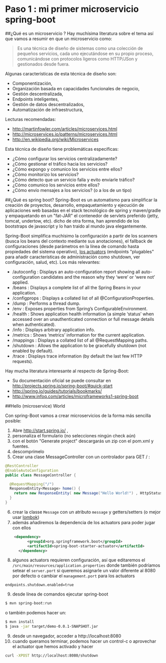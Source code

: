 # Paso 1 : mi primer microservicio spring-boot 
##¿Qué es un microservicio ?
Hay muchísima literatura sobre el tema así que vamos a resumir en que un microservicio como:
> Es una técnica de diseño de sistemas como una colección de pequeños servicios, cada uno ejecutándose en su propio proceso, comunicándose con protocolos ligeros como HTTP/JSon y gestionados desde fuera.

Algunas características de esta técnica de diseño son:

* Componentización, 
* Organización basada en capacidades funcionales de negocio, 
* Gestión descentralizada, 
* Endpoints inteligentes, 
* Gestión de datos descentralizados, 
* Automatización de infraestructura, 

Lecturas recomendadas:
* http://martinfowler.com/articles/microservices.html
* http://microservices.io/patterns/microservices.html
* http://en.wikipedia.org/wiki/Microservices

Esta técnica de diseño tiene problemáticas específicas:
- ¿Cómo configurar los servicios centralizadamente?
- ¿Cómo gestionar el tráfico hacia los servicios?
- ¿Cómo expongo y comunico los servicios entre ellos?
- ¿Cómo monitorizo los servicios?
- ¿Cómo detecto que un servicio falla y evito enviarle tráfico?
- ¿Cómo comunico los servicios entre ellos?
- ¿Cómo envío mensajes a los servicios? (o a los de un tipo) 

##¿Qué es spring boot?
Spring-Boot es un automatismo para simplificar la creación de proyectos, desarrollo, empaquetamiento y ejecución de aplicaciones web basadas en el stack tecnológico de spring y maven/gradle y empaquetando en un "fat-JAR" el contenedor de servlets preferido (jetty, tomcat, undertow, etc). dicho de otra forma, han aprendido de los bootstraps de javascript y lo han traido al mundo java elegantemente.

Spring-Boot simplifica muchísimo la configuración a partir de los scanners (busca los beans del contexto mediante sus anotaciones), el fallback de configuraciones (desde parámetros en la línea de comando hasta propiedades del sistema operativo), [los actuators](http://docs.spring.io/spring-boot/docs/current-SNAPSHOT/reference/htmlsingle/#production-ready) (endpoints "plugables" para añadir características de administración como shutdown, ver configuración, salud, etc). Los más relevantes:
 * /autoconfig : Displays an auto-configuration report showing all auto-configuration candidates and the reason why they ‘were’ or ‘were not’ applied.
 * /beans : Displays a complete list of all the Spring Beans in your application.
 * /configprops : Displays a collated list of all @ConfigurationProperties.
 * /dump : Performs a thread dump.
 * /env : Exposes properties from Spring’s ConfigurableEnvironment.
 * /health : Shows application health information (a simple ‘status’ when accessed over an unauthenticated connection or full message details when authenticated).
 * /info : Displays arbitrary application info.
 * /metrics : Shows ‘metrics’ information for the current application.
 * /mappings : Displays a collated list of all @RequestMapping paths.
 * /shutdown : Allows the application to be gracefully shutdown (not enabled by default).
 * /trace : Displays trace information (by default the last few HTTP requests).

Hay mucha literatura interesante al respecto de Spring-Boot:
* Su documentación oficial se puede consultar en http://projects.spring.io/spring-boot/#quick-start
* http://spring.io/guides/tutorials/bookmarks/
* http://www.infoq.com/articles/microframeworks1-spring-boot

##Hello (microservice) World

Con spring-Boot vamos a crear microservicios de la forma más sencilla posible: 
  1. Abre http://start.spring.io/ , 
  2. personaliza el formulario (no selecciones ningún check aún) 
  3. con el botón "Generate project" descargarás un zip con el pom.xml y fuentes.
  4. descomprímelo
  5. Crear una clase MessageController con un controlador para GET / :
```java
@RestController
@EnableAutoConfiguration
public class MessageController {

  @RequestMapping("/")
  ResponseEntity<Message> home() {
    return new ResponseEntity( new Message("Hello World!") , HttpStatus.ACCEPTED);
  }
}
```
  6. crear la classe ```Message``` con un atributo ```message``` y getters/setters (o mejor usar [lombok](http://projectlombok.org/))
  7. además añadiremos la dependencia de los actuators para poder jugar con ellos
```xml
    <dependency>
          <groupId>org.springframework.boot</groupId>
          <artifactId>spring-boot-starter-actuator</artifactId>
      </dependency>
```
  8. algunos actuators requieren configuración, así que editaremos el ```/src/main/resources/application.properties``` donde también podríamos setear el ```server.port``` si queremos asignarle un valor diferente al 8080 por defecto o cambiar el ```management.port``` para los actuators
```properties
endpoints.shutdown.enabled=true
```
  9. desde línea de comandos ejecutar spring-boot
```sh
$ mvn spring-boot:run
```
o también podemos hacer un:
```sh
$ mvn install
$ java -jar target/demo-0.0.1-SNAPSHOT.jar
```
  9. desde un navegador, acceder a http://localhost:8080
  10. cuando queramos terminar, podemos hacer un control-c o aprovechar el actuator que hemos activado y hacer
```sh
curl -XPOST http://localhost:8080/shutdown
```


